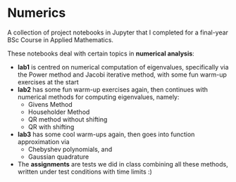 # Numerics

A collection of project notebooks in Jupyter that I completed for a final-year BSc Course in Applied Mathematics. 

These notebooks deal with certain topics in **numerical analysis**:

- **lab1** is centred on numerical computation of eigenvalues, specifically via the Power method and Jacobi iterative method, with some fun warm-up exercises at the start
- **lab2** has some fun warm-up exercises again, then continues with numerical methods for computing eigenvalues, namely:
  - Givens Method
  - Householder Method
  - QR method without shifting
  - QR with shifting
- **lab3** has some cool warm-ups again, then goes into function approximation via
  - Chebyshev polynomials, and
  - Gaussian quadrature
 - The **assignments** are tests we did in class combining all these methods, written under test conditions with time limits :)
 


